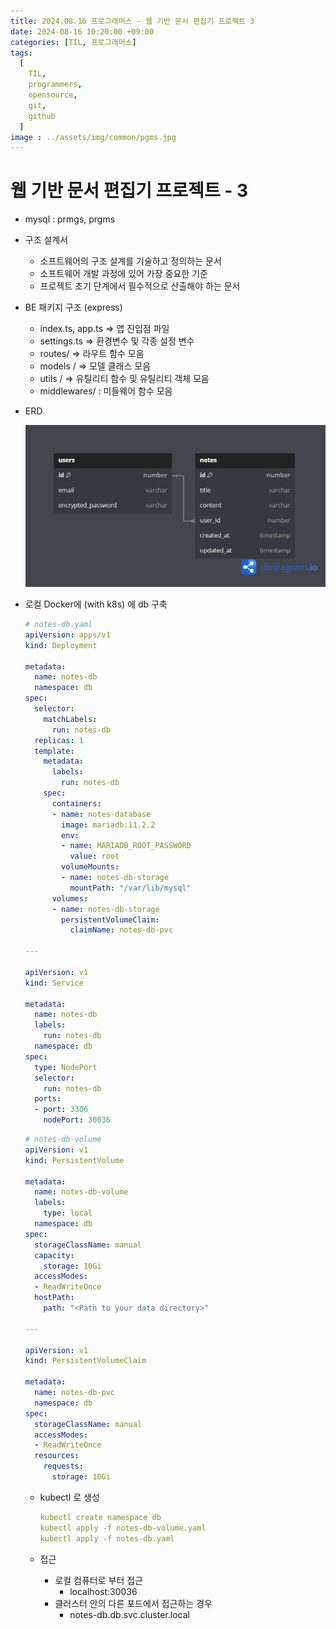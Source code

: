```yaml
---
title: 2024.08.16 프로그래머스 - 웹 기반 문서 편집기 프로젝트 3
date: 2024-08-16 10:20:00 +09:00
categories: [TIL, 프로그래머스]
tags:
  [
    TIL,
    programmers,
    opensource,
    git,
    github
  ]
image : ../assets/img/common/pgms.jpg
---
```

# 웹 기반 문서 편집기 프로젝트 - 3

- mysql : prmgs, prgms
- 구조 설계서
    - 소프트웨어의 구조 설계를 기술하고 정의하는 문서
    - 소프트웨어 개발 과정에 있어 가장 중요한 기준
    - 프로젝트 초기 단계에서 필수적으로 산출해야 하는 문서

- BE 패키지 구조 (express)
    - index.ts, app.ts ⇒ 앱 진입점 파일
    - settings.ts ⇒ 환경변수 및 각종 설정 변수
    - routes/ ⇒ 라우트 함수 모음
    - models / ⇒ 모델 클래스 모음
    - utils / ⇒ 유틸리티 함수 및 유틸리티 객체 모음
    - middlewares/ : 미들웨어 함수 모음

- ERD
    
    ![pgms-note-pjt.png](../assets/img/post/2024/08/pgms-note-pjt.png)
    
- 로컬 Docker에 (with k8s) 에 db 구축
    
    ```yaml
    # notes-db.yaml
    apiVersion: apps/v1
    kind: Deployment
    
    metadata:
      name: notes-db
      namespace: db
    spec:
      selector:
        matchLabels:
          run: notes-db
      replicas: 1
      template:
        metadata:
          labels:
            run: notes-db
        spec:
          containers:
          - name: notes-database
            image: mariadb:11.2.2
            env:
            - name: MARIADB_ROOT_PASSWORD
              value: root
            volumeMounts:
            - name: notes-db-storage
              mountPath: "/var/lib/mysql"
          volumes:
          - name: notes-db-storage
            persistentVolumeClaim:
              claimName: notes-db-pvc
    
    ---
    
    apiVersion: v1
    kind: Service
    
    metadata:
      name: notes-db
      labels:
        run: notes-db
      namespace: db
    spec:
      type: NodePort
      selector:
        run: notes-db
      ports:
      - port: 3306
        nodePort: 30036
    
    ```
    
    ```yaml
    # notes-db-volume
    apiVersion: v1
    kind: PersistentVolume
    
    metadata:
      name: notes-db-volume
      labels:
        type: local
      namespace: db
    spec:
      storageClassName: manual
      capacity:
        storage: 10Gi
      accessModes:
      - ReadWriteOnce
      hostPath:
        path: "<Path to your data directory>"
    
    ---
    
    apiVersion: v1
    kind: PersistentVolumeClaim
    
    metadata:
      name: notes-db-pvc
      namespace: db
    spec:
      storageClassName: manual
      accessModes:
      - ReadWriteOnce
      resources:
        requests:
          storage: 10Gi
    
    ```
    
    - kubectl 로 생성
        
        ```yaml
        kubectl create namespace db
        kubectl apply -f notes-db-volume.yaml
        kubectl apply -f notes-db.yaml
        ```
        
    
    - 접근
        - 로컬 컴퓨터로 부터 접근
            - localhost:30036
        - 클러스터 안의 다른 포드에서 접근하는 경우
            - notes-db.db.svc.cluster.local